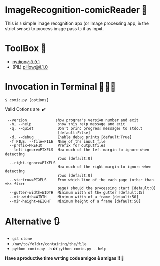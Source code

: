 # ImageRecognition-comicReader 🔭
This is a simple image recognition app (or Image processing app, in the strict sense) to process image pass to it as input.

# ToolBox 🧰
* python@3.9.1
* (PIL) pillow@8.1.0

# Invocation in Terminal 🏃🏻‍♂️
`$ comic.py [options]`

Valid Options are: ✔️
```
 --version             show program's version number and exit
  -h, --help            show this help message and exit
  -q, --quiet           Don't print progress messages to stdout
                        [default:False]
  -d, --debug           Enable debug prints [default:True]
  -f FILE, --file=FILE  Name of the input file
  --prefix=PREFIX       Prefix for outputfiles
  --left-ignore=PIXELS  How much of the left margin to ignore when detecting
                        rows [default:0]
  --right-ignore=PIXELS
                        How much of the right margin to ignore when detecting
                        rows [default:0]
  --startrow=PIXELS     From which line of the each page (other than the first
                        page) should the processing start [default:0]
  --gutter-width=WIDTH  Minimum width of the gutter [default:15]
  --min-width=WIDTH     Minimum width of a frame [default:50]
  --min-height=HEIGHT   Minimum height of a frame [default:50]
```

# Alternative 🔃
- `git clone`
- `/nav/to/folder/containing/the/file`
- `python comic.py -h`  **or**  `python comic.py --help`

**Have a productive time writing code amigos & amigas !!** 🧸

